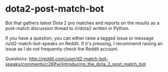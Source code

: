 # dota2-post-match-bot
Bot that gathers latest Dota 2 pro matches and reports on the results as a post-match discussion thread to /r/dota2 written in Python. 

If you have a question, you can either raise a tagged issue or message /u/d2-match-bot-speaks on Reddit. If it's pressing, I recommend raising an issue as I do not frequently check the Reddit account.

Questions: http://reddit.com/user/d2-match-bot-speaks/comments/c26lfw/introducing_the_dota_2_post_match_bot

